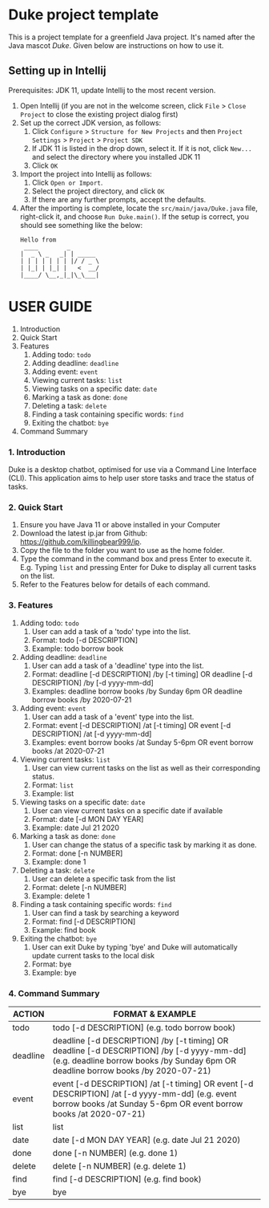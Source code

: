 # Duke project template

This is a project template for a greenfield Java project. It's named after the Java mascot _Duke_. Given below are instructions on how to use it.

## Setting up in Intellij

Prerequisites: JDK 11, update Intellij to the most recent version.

1. Open Intellij (if you are not in the welcome screen, click `File` > `Close Project` to close the existing project dialog first)
1. Set up the correct JDK version, as follows:
   1. Click `Configure` > `Structure for New Projects` and then `Project Settings` > `Project` > `Project SDK`
   1. If JDK 11 is listed in the drop down, select it. If it is not, click `New...` and select the directory where you installed JDK 11
   1. Click `OK`
1. Import the project into Intellij as follows:
   1. Click `Open or Import`.
   1. Select the project directory, and click `OK`
   1. If there are any further prompts, accept the defaults.
1. After the importing is complete, locate the `src/main/java/Duke.java` file, right-click it, and choose `Run Duke.main()`. If the setup is correct, you should see something like the below:
   ```
   Hello from
    ____        _        
   |  _ \ _   _| | _____ 
   | | | | | | | |/ / _ \
   | |_| | |_| |   <  __/
   |____/ \__,_|_|\_\___|
   ```
# USER GUIDE
1. Introduction
2. Quick Start
3. Features
   1. Adding todo: `todo`
   2. Adding deadline: `deadline`
   3. Adding event: `event`
   4. Viewing current tasks: `list`
   5. Viewing tasks on a specific date: `date`
   6. Marking a task as done: `done`
   7. Deleting a task: `delete`
   8. Finding a task containing specific words: `find`
   9. Exiting the chatbot: `bye`
4. Command Summary

### 1. Introduction
Duke is a desktop chatbot, optimised for use via a Command Line Interface (CLI). This application aims to help user store tasks and trace the status of tasks.
### 2. Quick Start
1. Ensure you have Java 11 or above installed in your Computer
2. Download the latest ip.jar from Github: https://github.com/killingbear999/ip.
3. Copy the file to the folder you want to use as the home folder.
4. Type the command in the command box and press Enter to execute it.  
   E.g. Typing `list` and pressing Enter for Duke to display all current tasks on the list.
5. Refer to the Features below for details of each command.
### 3. Features
1. Adding todo: `todo`
   1. User can add a task of a 'todo' type into the list.
   2. Format: todo [-d DESCRIPTION]
   3. Example: todo borrow book
2. Adding deadline: `deadline`
   1. User can add a task of a 'deadline' type into the list.
   2. Format: deadline [-d DESCRIPTION] /by [-t timing] OR deadline [-d DESCRIPTION] /by [-d yyyy-mm-dd]
   3. Examples: deadline borrow books /by Sunday 6pm OR deadline borrow books /by 2020-07-21
3. Adding event: `event`
   1. User can add a task of a 'event' type into the list.
   2. Format: event [-d DESCRIPTION] /at [-t timing] OR event [-d DESCRIPTION] /at [-d yyyy-mm-dd]
   3. Examples: event borrow books /at Sunday 5-6pm OR event borrow books /at 2020-07-21
4. Viewing current tasks: `list`
   1. User can view current tasks on the list as well as their corresponding status.
   2. Format: `list`
   3. Example: list
5. Viewing tasks on a specific date: `date`
   1. User can view current tasks on a specific date if available
   2. Format: date [-d MON DAY YEAR]
   3. Example: date Jul 21 2020
6. Marking a task as done: `done`
   1. User can change the status of a specific task by marking it as done.
   2. Format: done [-n NUMBER]
   3. Example: done 1
7. Deleting a task: `delete`
   1. User can delete a specific task from the list
   2. Format: delete [-n NUMBER]
   3. Example: delete 1
8. Finding a task containing specific words: `find`
   1. User can find a task by searching a keyword
   2. Format: find [-d DESCRIPTION]
   3. Example: find book
9. Exiting the chatbot: `bye`
   1. User can exit Duke by typing 'bye' and Duke will automatically update current tasks to the local disk
   2. Format: bye
   3. Example: bye
### 4. Command Summary
ACTION | FORMAT & EXAMPLE
-------|--------------------------------------------------------------
todo | todo [-d DESCRIPTION]  (e.g. todo borrow book)
deadline | deadline [-d DESCRIPTION] /by [-t timing] OR deadline [-d DESCRIPTION] /by [-d yyyy-mm-dd] (e.g. deadline borrow books /by Sunday 6pm OR deadline borrow books /by 2020-07-21)
event |  event [-d DESCRIPTION] /at [-t timing] OR event [-d DESCRIPTION] /at [-d yyyy-mm-dd] (e.g. event borrow books /at Sunday 5-6pm OR event borrow books /at 2020-07-21)
list | list
date | date [-d MON DAY YEAR] (e.g. date Jul 21 2020)
done | done [-n NUMBER] (e.g. done 1)
delete | delete [-n NUMBER] (e.g. delete 1)
find | find [-d DESCRIPTION] (e.g. find book)
bye | bye
  